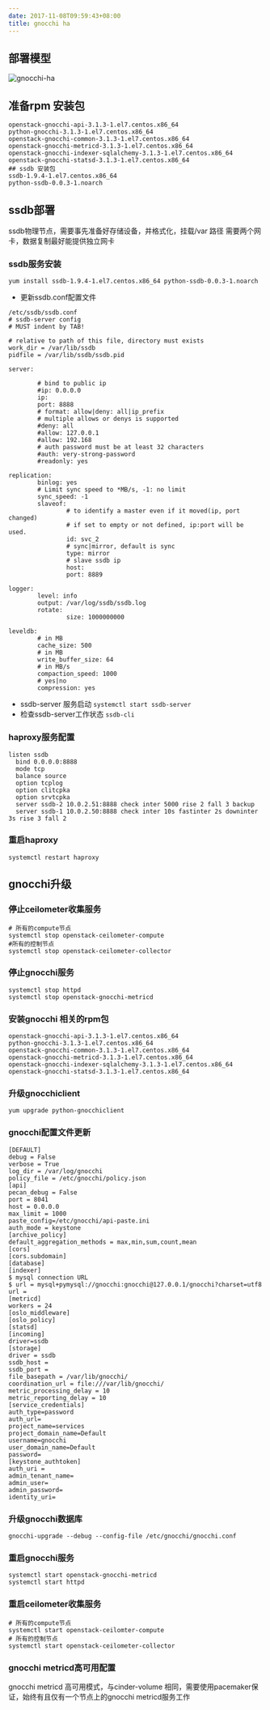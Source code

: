```yaml
---
date: 2017-11-08T09:59:43+08:00
title: gnocchi ha
---
```


## 部署模型

![gnocchi-ha](../images/gnocchi-ha.png)

## 准备rpm 安装包

```
openstack-gnocchi-api-3.1.3-1.el7.centos.x86_64
python-gnocchi-3.1.3-1.el7.centos.x86_64
openstack-gnocchi-common-3.1.3-1.el7.centos.x86_64
openstack-gnocchi-metricd-3.1.3-1.el7.centos.x86_64
openstack-gnocchi-indexer-sqlalchemy-3.1.3-1.el7.centos.x86_64
openstack-gnocchi-statsd-3.1.3-1.el7.centos.x86_64
## ssdb 安装包
ssdb-1.9.4-1.el7.centos.x86_64
python-ssdb-0.0.3-1.noarch
```

## ssdb部署
ssdb物理节点，需要事先准备好存储设备，并格式化，挂载/var 路径
需要两个网卡，数据复制最好能提供独立网卡
### ssdb服务安装
```
yum install ssdb-1.9.4-1.el7.centos.x86_64 python-ssdb-0.0.3-1.noarch
```
* 更新ssdb.conf配置文件
```
/etc/ssdb/ssdb.conf
# ssdb-server config
# MUST indent by TAB!

# relative to path of this file, directory must exists
work_dir = /var/lib/ssdb
pidfile = /var/lib/ssdb/ssdb.pid

server:

        # bind to public ip
        #ip: 0.0.0.0
        ip:
        port: 8888
        # format: allow|deny: all|ip_prefix
        # multiple allows or denys is supported
        #deny: all
        #allow: 127.0.0.1
        #allow: 192.168
        # auth password must be at least 32 characters
        #auth: very-strong-password
        #readonly: yes

replication:
        binlog: yes
        # Limit sync speed to *MB/s, -1: no limit
        sync_speed: -1
        slaveof:
                # to identify a master even if it moved(ip, port changed)
                # if set to empty or not defined, ip:port will be used.
                id: svc_2
                # sync|mirror, default is sync
                type: mirror
                # slave ssdb ip
                host:
                port: 8889

logger:
        level: info
        output: /var/log/ssdb/ssdb.log
        rotate:
                size: 1000000000

leveldb:
        # in MB
        cache_size: 500
        # in MB
        write_buffer_size: 64
        # in MB/s
        compaction_speed: 1000
        # yes|no
        compression: yes
```
* ssdb-server 服务启动
`systemctl start ssdb-server`
* 检查ssdb-server工作状态
`ssdb-cli`
### haproxy服务配置
```
listen ssdb
  bind 0.0.0.0:8888
  mode tcp
  balance source
  option tcplog
  option clitcpka
  option srvtcpka
  server ssdb-2 10.0.2.51:8888 check inter 5000 rise 2 fall 3 backup
  server ssdb-1 10.0.2.50:8888 check inter 10s fastinter 2s downinter 3s rise 3 fall 2
```
### 重启haproxy
`systemctl restart haproxy`
## gnocchi升级
### 停止ceilometer收集服务
```
# 所有的compute节点
systemctl stop openstack-ceilometer-compute
#所有的控制节点
systemctl stop openstack-ceilometer-collector
```
### 停止gnocchi服务
```
systemctl stop httpd
systemctl stop openstack-gnocchi-metricd

```
### 安装gnocchi 相关的rpm包
```
openstack-gnocchi-api-3.1.3-1.el7.centos.x86_64
python-gnocchi-3.1.3-1.el7.centos.x86_64
openstack-gnocchi-common-3.1.3-1.el7.centos.x86_64
openstack-gnocchi-metricd-3.1.3-1.el7.centos.x86_64
openstack-gnocchi-indexer-sqlalchemy-3.1.3-1.el7.centos.x86_64
openstack-gnocchi-statsd-3.1.3-1.el7.centos.x86_64
```
### 升级gnocchiclient
```
yum upgrade python-gnocchiclient
```
### gnocchi配置文件更新
```
[DEFAULT]
debug = False
verbose = True
log_dir = /var/log/gnocchi
policy_file = /etc/gnocchi/policy.json
[api]
pecan_debug = False
port = 8041
host = 0.0.0.0
max_limit = 1000
paste_config=/etc/gnocchi/api-paste.ini
auth_mode = keystone
[archive_policy]
default_aggregation_methods = max,min,sum,count,mean
[cors]
[cors.subdomain]
[database]
[indexer]
$ mysql connection URL
$ url = mysql+pymysql://gnocchi:gnocchi@127.0.0.1/gnocchi?charset=utf8
url =
[metricd]
workers = 24
[oslo_middleware]
[oslo_policy]
[statsd]
[incoming]
driver=ssdb
[storage]
driver = ssdb
ssdb_host =
ssdb_port =
file_basepath = /var/lib/gnocchi/
coordination_url = file:///var/lib/gnocchi/
metric_processing_delay = 10
metric_reporting_delay = 10
[service_credentials]
auth_type=password
auth_url=
project_name=services
project_domain_name=Default
username=gnocchi
user_domain_name=Default
password=
[keystone_authtoken]
auth_uri =
admin_tenant_name=
admin_user=
admin_password=
identity_uri=
```
### 升级gnocchi数据库
```
gnocchi-upgrade --debug --config-file /etc/gnocchi/gnocchi.conf

```
### 重启gnocchi服务
```
systemctl start openstack-gnocchi-metricd
systemctl start httpd
```
### 重启ceilometer收集服务
```
# 所有的compute节点
systemctl start openstack-ceilomter-compute
# 所有的控制节点
systemctl start openstack-ceilometer-collector
```
### gnocchi metricd高可用配置

gnocchi metricd 高可用模式，与cinder-volume 相同，需要使用pacemaker保证，始终有且仅有一个节点上的gnocchi metricd服务工作
